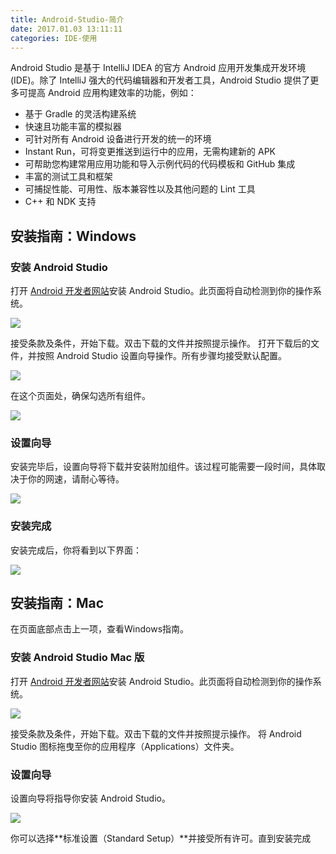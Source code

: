 ```yaml
---
title: Android-Studio-简介
date: 2017.01.03 13:11:11
categories: IDE-使用
---
```


Android Studio 是基于 IntelliJ IDEA 的官方 Android 应用开发集成开发环境 (IDE)。除了 IntelliJ 强大的代码编辑器和开发者工具，Android Studio 提供了更多可提高 Android 应用构建效率的功能，例如：

* 基于 Gradle 的灵活构建系统
* 快速且功能丰富的模拟器
* 可针对所有 Android 设备进行开发的统一的环境
* Instant Run，可将变更推送到运行中的应用，无需构建新的 APK
* 可帮助您构建常用应用功能和导入示例代码的代码模板和 GitHub 集成
* 丰富的测试工具和框架
* 可捕捉性能、可用性、版本兼容性以及其他问题的 Lint 工具
* C++ 和 NDK 支持

## 安装指南：Windows

### 安装 Android Studio

打开 [Android 开发者网站](http://developer.android.youdaxue.com/sdk/index.html)安装 Android Studio。此页面将自动检测到你的操作系统。

![](http://upload-images.jianshu.io/upload_images/1662509-92452dfe1ba8ed01.png?imageMogr2/auto-orient/strip%7CimageView2/2/w/1240)

接受条款及条件，开始下载。双击下载的文件并按照提示操作。 打开下载后的文件，并按照 Android Studio 设置向导操作。所有步骤均接受默认配置。

![](http://upload-images.jianshu.io/upload_images/1662509-045cbe220b37604a.png?imageMogr2/auto-orient/strip%7CimageView2/2/w/1240)

在这个页面处，确保勾选所有组件。

![](http://upload-images.jianshu.io/upload_images/1662509-4714063434aef134.png?imageMogr2/auto-orient/strip%7CimageView2/2/w/1240)

### 设置向导

安装完毕后，设置向导将下载并安装附加组件。该过程可能需要一段时间，具体取决于你的网速，请耐心等待。

![](http://upload-images.jianshu.io/upload_images/1662509-d67dc5ab85103b99.png?imageMogr2/auto-orient/strip%7CimageView2/2/w/1240)

### 安装完成

安装完成后，你将看到以下界面：

![](http://upload-images.jianshu.io/upload_images/1662509-6edaba74f5a97739.png?imageMogr2/auto-orient/strip%7CimageView2/2/w/1240)

## 安装指南：Mac

在页面底部点击上一项，查看Windows指南。

### 安装 Android Studio Mac 版

打开 [Android 开发者网站](http://developer.android.youdaxue.com/sdk/index.html)安装 Android Studio。此页面将自动检测到你的操作系统。

![](http://upload-images.jianshu.io/upload_images/1662509-b62b3271d2ed86d8.png?imageMogr2/auto-orient/strip%7CimageView2/2/w/1240)

接受条款及条件，开始下载。双击下载的文件并按照提示操作。 将 Android Studio 图标拖曳至你的应用程序（Applications）文件夹。

### 设置向导

设置向导将指导你安装 Android Studio。

![](http://upload-images.jianshu.io/upload_images/1662509-239a30964da5e806.png?imageMogr2/auto-orient/strip%7CimageView2/2/w/1240)

你可以选择**标准设置（Standard Setup）**并接受所有许可。直到安装完成
